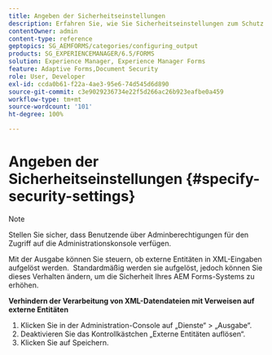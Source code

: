 ```yaml
---
title: Angeben der Sicherheitseinstellungen
description: Erfahren Sie, wie Sie Sicherheitseinstellungen zum Schutz von XML-Datendateien angeben. Die Sicherheitseinstellung steuert die externen Entitäten in XML-Eingaben.
contentOwner: admin
content-type: reference
geptopics: SG_AEMFORMS/categories/configuring_output
products: SG_EXPERIENCEMANAGER/6.5/FORMS
solution: Experience Manager, Experience Manager Forms
feature: Adaptive Forms,Document Security
role: User, Developer
exl-id: ccda0b61-f22a-4ae3-95e6-74d545d6d890
source-git-commit: c3e9029236734e22f5d266ac26b923eafbe0a459
workflow-type: tm+mt
source-wordcount: '101'
ht-degree: 100%

---
```


# Angeben der Sicherheitseinstellungen {#specify-security-settings}

>[!NOTE]
> 
> Stellen Sie sicher, dass Benutzende über Adminberechtigungen für den Zugriff auf die Administrationskonsole verfügen.

Mit der Ausgabe können Sie steuern, ob externe Entitäten in XML-Eingaben aufgelöst werden.  Standardmäßig werden sie aufgelöst, jedoch können Sie dieses Verhalten ändern, um die Sicherheit Ihres AEM Forms-Systems zu erhöhen.

**Verhindern der Verarbeitung von XML-Datendateien mit Verweisen auf externe Entitäten**

1. Klicken Sie in der Administration-Console auf „Dienste“ > „Ausgabe“.
1. Deaktivieren Sie das Kontrollkästchen „Externe Entitäten auflösen“.
1. Klicken Sie auf Speichern.
